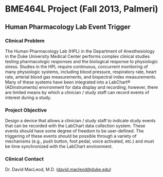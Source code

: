 BME464L Project (Fall 2013, Palmeri)
====================================

Human Pharmacology Lab Event Trigger
------------------------------------

### Clinical Problem ###
The Human Pharmacology Lab (HPL) in the Department of Anesthesiology in the
Duke University Medical Center performs complex clinical studies testing
pharmacologic responses and the biological response to physiologic stress.
Studies in the HPL require continuous, concurrent monitoring of many
physiologic systems, including blood pressure, respiratory rate, heart rate,
arterial blood gas measurements, and bispectral index measurements.  Many of
these systems have been integrated into a LabChart&reg; (ADinstruments)
environment for data display and recording; however, there are limited means by
which a clinician / study staff can record events of interest during a study.

### Project Objective ###
Design a device that allows a clinician / study staff to indicate study events
that can be recorded with the LabChart data collection system.  These events
should have some degree of freedom to be user-defined.  The triggering of these
events should be possible through a variety of mechanisms (e.g., push button,
foot pedal, voice activated, etc.) and must be time synchronized with the
LabChart environment.

### Clinical Contact ###

Dr. David MacLeod, M.D.  ([david.macleod@duke.edu](mailto:david.macleod@duke.edu))
